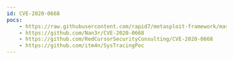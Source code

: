 ```yaml
---
id: CVE-2020-0668
pocs:
    - https://raw.githubusercontent.com/rapid7/metasploit-framework/master/modules/exploits/windows/local/cve_2020_0668_service_tracing.rb
    - https://github.com/Nan3r/CVE-2020-0668
    - https://github.com/RedCursorSecurityConsulting/CVE-2020-0668
    - https://github.com/itm4n/SysTracingPoc
---
```


